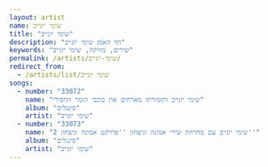 ```yaml
---
layout: artist
name: שימי יונייב
title: "שימי יונייב"
description: "דף האמן שימי יונייב"
keywords: "שירים, מוזיקה, שימי יונייב"
permalink: /artists/שימי-יונייב/
redirect_from:
  - /artists/list/שימי יונייב
songs:
  - number: "33072"
    name: "שימי יונייב ותזמורתו מארחים את כוכבי הזמר החסידי"
    album: "סינגלים"
    artist: "שימי יונייב"
  - number: "33073"
    name: "שימי יונייב עם מחרוזת שירי אמונה וניצחון ''פרויקט אמונה וניצחון 2''"
    album: "סינגלים"
    artist: "שימי יונייב"
---
```


